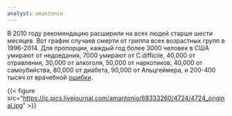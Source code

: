 ```yaml
---
analyst: amantonio
---
```


В 2010 году рекомендацию расширили на всех людей старше шести месяцев. Вот график случаев смерти от гриппа всех возрастных групп в 1996-2014.
Для пропорции, каждый год более 3000 человек в США умирают от недоедания, 7000 умирают от C.difficile, 40,000 от отравления, 30,000 от алкоголя, 50,000 от наркотиков, 40,000 от самоубийства, 80,000 от диабета, 90,000 от Альцгеймера, и 200-400 тысяч от врачебной [ошибки](http://www.bmj.com/content/353/bmj.i2139.full).

{{< figure src="https://ic.pics.livejournal.com/amantonio/68333260/4724/4724_original.jpg" >}}
